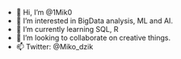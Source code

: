 - 👋 Hi, I’m @1Mik0
- 👀 I’m interested in BigData analysis, ML and AI. 
- 🌱 I’m currently learning SQL, R 
- 💞️ I’m looking to collaborate on creative things. 
- 📫 Twitter: @Miko_dzik

